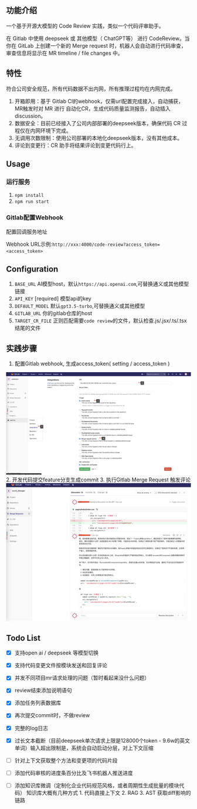 ## 功能介绍
一个基于开源大模型的 Code Review 实践，类似一个代码评审助手。

在 Gitlab 中使用 deepseek 或 其他模型（ ChatGPT等） 进行 CodeReview。当你在 GitLab 上创建一个新的 Merge request 时，机器人会自动进行代码审查，审查信息将显示在 MR timeline / file changes 中。

## 特性
符合公司安全规范，所有代码数据不出内网，所有推理过程均在内网完成。
1. 开箱即用：基于 Gitlab CI的webhook，仅需url配置完成接入，自动捕获，MR触发时对 MR 进行 自动化CR，生成代码质量监测报告，自动插入discussion。
2. 数据安全：目前已经接入了公司内部部署的deepseek版本，确保代码 CR 过程仅在内网环境下完成。
3. 无调用次数限制：使用公司部署的本地化deepseek版本，没有其他成本。
4. 评论到变更行：CR 助手将结果评论到变更代码行上。
## Usage
### 运行服务

1. `npm install`
2. `npm run start`


### Gitlab配置Webhook
配置回调服务地址

Webhook URL示例:`http://xxx:4000/code-review?access_token=<access_token>`

## Configuration

1. `BASE_URL` AI模型host，默认`https://api.openai.com`,可替换通义或其他模型链接
2. `API_KEY`  [required] 模型api的key
3. `DEFAULT_MODEL` 默认`gpt3.5-turbo`,可替换通义或其他模型
4. `GITLAB_URL` 你的gitlab仓库的host
5. `TARGET_CR_FILE` 正则匹配需要`code review`的文件，默认检查.js/.jsx/.ts/.tsx结尾的文件


## 实践步骤
1. 配置Gitlab webhook, 生成access_token( setting / access_token )
<img src="./images/step1.png" alt="step1"  />
2. 开发代码提交feature分支生成commit
3. 执行Gitlab Merge Request 触发评论
<img src="./images/step3.png" alt="step1"  />


## Todo List

- [x] 支持open ai / deepseek 等模型切换
- [x] 支持代码变更文件按模块发送和回复评论
- [x] 并发不同项目mr请求处理的问题（暂时看起来没什么问题）
- [x] review结束添加说明语句
- [x] 添加任务列表数据库
- [x] 再次提交commit时，不做review
- [x] 完整的log日志
- [x] 过长文本截断（目前deepseek单次请求上限是128000个token - 9.6w的英文单词）输入超出限制是，系统会自动启动分层，对上下文压缩

- [ ] 针对上下文获取整个方法和变更项的代码片段
- [ ] 添加代码审核的进度条百分比及飞书机器人推送进度

- [ ] 添加知识库微调（定制化企业代码规范风格，或者周期性生成批量的模块代码）
      知识库大概有几种方式
      1. 代码直接上下文
      2. RAG 
      3. AST 获取diff影响的链路






